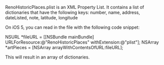 RenoHistoricPlaces.plist is an XML Property List. It contains a list of dictionaries that have the following keys: number, name, address, dateListed, note, latitude, longitude

On iOS 5, you can read in the file with the following code snippet:

NSURL *fileURL = [[NSBundle mainBundle] URLForResource:@"RenoHistoricPlaces" withExtension:@"plist"];
NSArray *artPieces = [NSArray arrayWithContentsOfURL:fileURL];

This will result in an array of dictionaries.
